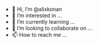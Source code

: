 - 👋 Hi, I’m @alixkonan
- 👀 I’m interested in ...
- 🌱 I’m currently learning ...
- 💞️ I’m looking to collaborate on ...
- 📫 How to reach me ...

<!---
alixkonan/alixkonan is a ✨ special ✨ repository because its `README.md` (this file) appears on your GitHub profile.
You can click the Preview link to take a look at your changes.
--->

